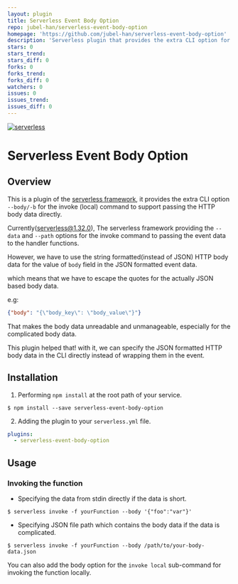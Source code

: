 ```yaml
---
layout: plugin
title: Serverless Event Body Option
repo: jubel-han/serverless-event-body-option
homepage: 'https://github.com/jubel-han/serverless-event-body-option'
description: 'Serverless plugin that provides the extra CLI option for the invoke command to support passing the HTTP body data.'
stars: 0
stars_trend: 
stars_diff: 0
forks: 0
forks_trend: 
forks_diff: 0
watchers: 0
issues: 0
issues_trend: 
issues_diff: 0
---
```



[![serverless](http://public.serverless.com/badges/v3.svg)](http://www.serverless.com)

# Serverless Event Body Option

## Overview

This is a plugin of the [serverless framework](https://github.com/serverless/serverless), it provides the extra CLI option `--body/-b` for the invoke (local) command 
to support passing the HTTP body data directly.


Currently(serverless@1.32.0), The serverless framework providing the `--data` and `--path` options for the invoke command to passing the event data to the handler functions.

However, we have to use the string formatted(instead of JSON) HTTP body data for the value of `body` field in the JSON formatted event data.

which means that we have to escape the quotes for the actually JSON based body data.

e.g:
```json
{"body": "{\"body_key\": \"body_value\"}"}
```

That makes the body data unreadable and unmanageable, especially for the complicated body data.   

This plugin helped that! 
with it, we can specify the JSON formatted HTTP body data in the CLI directly instead of wrapping them in the event.


## Installation

1. Performing `npm install` at the root path of your service.

```
$ npm install --save serverless-event-body-option
```

2. Adding the plugin to your `serverless.yml` file.


```yaml
plugins:
  - serverless-event-body-option
```


## Usage

### Invoking the function

* Specifying the data from stdin directly if the data is short.

```
$ serverless invoke -f yourFunction --body '{"foo":"var"}'
```

* Specifying JSON file path which contains the body data if the data is complicated.

```
$ serverless invoke -f yourFunction --body /path/to/your-body-data.json
```

You can also add the body option for the `invoke local` sub-command for invoking the function locally.
